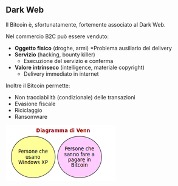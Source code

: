 ## Dark Web

Il Bitcoin è, sfortunatamente, fortemente associato al Dark Web.

Nel commercio B2C può essere venduto:
* **Oggetto fisico** (droghe, armi)
    *Problema ausiliario del delivery
* **Servizio** (hacking, bounty killer)
    * Esecuzione del servizio e conferma
* **Valore intrinseco** (intelligence, materiale copyright)
    * Delivery immediato in internet

Inoltre il Bitcoin permette:
* Non tracciabilità (condizionale) delle transazioni
* Evasione fiscale
* Riciclaggio
* Ransomware

![Venn](../gitbook/images/venn.png)
